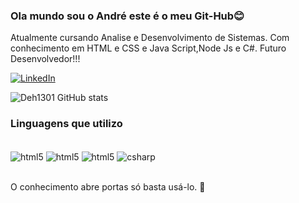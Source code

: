 ### Ola mundo sou o André este é o meu Git-Hub😊

Atualmente cursando Analise e Desenvolvimento de Sistemas. Com conhecimento em HTML e CSS e Java Script,Node Js e C#. 
Futuro Desenvolvedor!!!

[![LinkedIn](https://img.shields.io/badge/LinkedIn-0077B5?style=for-the-badge&logo=linkedin&logoColor=white)](https://www.linkedin.com/in/andre-calixto-ba12ab255/)

![Deh1301 GitHub stats](https://github-readme-stats.vercel.app/api?username=Deh1301&show_icons=true&theme=dracula)




### Linguagens que utilizo 

<div style="display: inline_block"><br/>
   
   <img align= "center" alt= "html5" src="https://img.shields.io/badge/HTML5-E34F26?style=for-the-badge&logo=html5&logoColor=white"/>
   <img align= "center" alt= "html5" src="https://img.shields.io/badge/JavaScript-323330?style=for-the-badge&logo=javascript&logoColor=F7DF1E"/>
   <img align= "center" alt= "html5" src="https://img.shields.io/badge/CSS3-1572B6?style=for-the-badge&logo=css3&logoColor=white"/>
   <img align="center" alt="csharp" src="https://img.shields.io/badge/C%23-239120?style=for-the-badge&logo=csharp&logoColor=white"/>

   




</div>

<br/>

O conhecimento abre portas só basta usá-lo. 🚀
